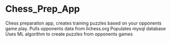 # Chess_Prep_App
Chess preparation app, creates training puzzles based on your opponents game play.
Pulls opponents data from lichess.org
Populates mysql database
Uses ML algorithm to create puzzles from opponents games
